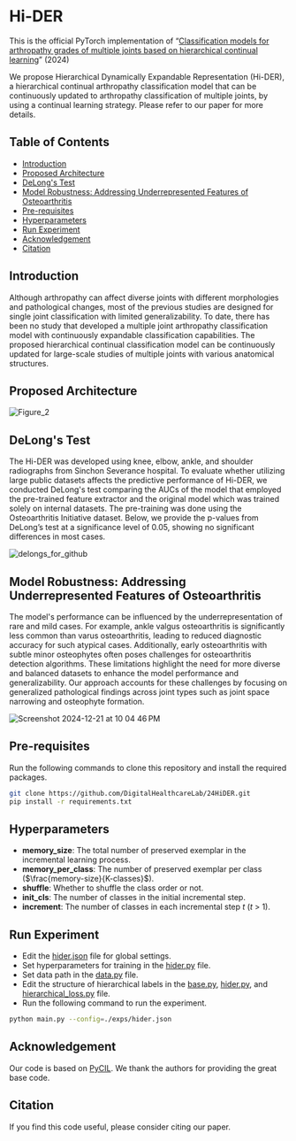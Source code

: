 # Hi-DER
This is the official PyTorch implementation of “[Classification models for arthropathy grades of multiple joints based on hierarchical continual learning](https://link.springer.com/article/10.1007/s11547-025-01974-4)” (2024)

We propose Hierarchical Dynamically Expandable Representation (Hi-DER), a hierarchical continual arthropathy classification model that can be continuously updated to arthropathy classification of multiple joints, by using a continual learning strategy. Please refer to our paper for more details.

## Table of Contents
- [Introduction](#introduction)
- [Proposed Architecture](#proposed-architecture)
- [DeLong's Test](#delongs-test)
- [Model Robustness: Addressing Underrepresented Features of Osteoarthritis](#model-robustness-addressing-underrepresented-features-of-osteoarthritis)
- [Pre-requisites](#pre-requisites)
- [Hyperparameters](#hyperparameters)
- [Run Experiment](#run-experiment)
- [Acknowledgement](#acknowledgement)
- [Citation](#citation)

## Introduction
Although arthropathy can affect diverse joints with different morphologies and pathological changes, most of the previous studies are designed for single joint classification with limited generalizability. To date, there has been no study that developed a multiple joint arthropathy classification model with continuously expandable classification capabilities. The proposed hierarchical continual classification model can be continuously updated for large-scale studies of multiple joints with various anatomical structures.

## Proposed Architecture
![Figure_2](https://github.com/DigitalHealthcareLab/24HiDER/assets/61937818/5226e695-c283-4010-a38f-9c7f9f4d83a4)

## DeLong's Test
The Hi-DER was developed using knee, elbow, ankle, and shoulder radiographs from Sinchon Severance hospital. To evaluate whether utilizing large public datasets affects the predictive performance of Hi-DER, we conducted DeLong's test comparing the AUCs of the model that employed the pre-trained feature extractor and the original model which was trained solely on internal datasets. The pre-training was done using the Osteoarthritis Initiative dataset. Below, we provide the p-values from DeLong’s test at a significance level of 0.05, showing no significant differences in most cases.

![delongs_for_github](https://github.com/DigitalHealthcareLab/24HiDER/assets/61937818/dd7556a5-b407-4e8f-baa0-8af168b28837)

## Model Robustness: Addressing Underrepresented Features of Osteoarthritis
The model's performance can be influenced by the underrepresentation of rare and mild cases. For example, ankle valgus osteoarthritis is significantly less common than varus osteoarthritis, leading to reduced diagnostic accuracy for such atypical cases. Additionally, early osteoarthritis with subtle minor osteophytes often poses challenges for osteoarthritis detection algorithms. These limitations highlight the need for more diverse and balanced datasets to enhance the model performance and generalizability. Our approach accounts for these challenges by focusing on generalized pathological findings across joint types such as joint space narrowing and osteophyte formation.

![Screenshot 2024-12-21 at 10 04 46 PM](https://github.com/user-attachments/assets/c002c96f-e2ed-49cd-a390-201952fcc786)

## Pre-requisites
Run the following commands to clone this repository and install the required packages.
```bash
git clone https://github.com/DigitalHealthcareLab/24HiDER.git
pip install -r requirements.txt
```

## Hyperparameters
- **memory_size**: The total number of preserved exemplar in the incremental learning process.
- **memory_per_class**: The number of preserved exemplar per class ($\frac{memory-size}{K-classes}$).
- **shuffle**: Whether to shuffle the class order or not.
- **init_cls**: The number of classes in the initial incremental step.
- **increment**: The number of classes in each incremental step $t$ ($t$ > 1).

## Run Experiment
- Edit the [hider.json](./exps/hider.json) file for global settings.
- Set hyperparameters for training in the [hider.py](./models/hider.py) file.
- Set data path in the [data.py](./utils/data.py) file.
- Edit the structure of hierarchical labels in the [base.py](./models/base.py), [hider.py](./models/hider.py), and [hierarchical_loss.py](./utils/hierarchical_loss.py) file.
- Run the following command to run the experiment.
```bash
python main.py --config=./exps/hider.json
```

## Acknowledgement
Our code is based on [PyCIL](https://github.com/G-U-N/PyCIL). We thank the authors for providing the great base code.

## Citation
If you find this code useful, please consider citing our paper.

